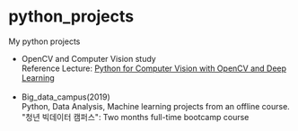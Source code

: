 # python_projects
My python projects

<ul>
<li>
  OpenCV and Computer Vision study<br>
  Reference Lecture: <a href="https://www.udemy.com/course/python-for-computer-vision-with-opencv-and-deep-learning/">Python for Computer Vision with OpenCV and Deep Learning</a>
  </li><br>

<li>
  Big_data_campus(2019)<br>
  Python, Data Analysis, Machine learning projects from an offline course. <br>
  "청년 빅데이터 캠퍼스": Two months full-time bootcamp course</li>
  
 

</ul>

